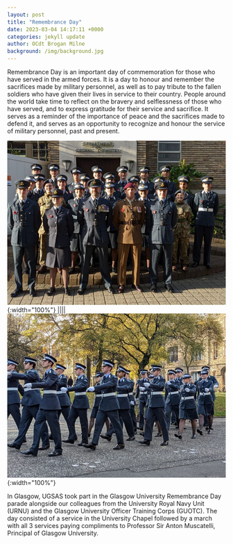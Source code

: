 ```yaml
---
layout: post
title: "Remembrance Day"
date: 2023-03-04 14:17:11 +0000
categories: jekyll update
author: OCdt Brogan Milne
background: /img/background.jpg
---
```


Remembrance Day is an important day of commemoration for those who have served in the armed forces. It is a day to honour and remember the sacrifices made by military personnel, as well as to pay tribute to the fallen soldiers who have given their lives in service to their country. People around the world take time to reflect on the bravery and selflessness of those who have served, and to express gratitude for their service and sacrifice. It serves as a reminder of the importance of peace and the sacrifices made to defend it, and serves as an opportunity to recognize and honour the service of military personnel, past and present.

![Remembrance](/img/remembrance.jpg){:width="100%"} |||| ![Marching](/img/mraching.jpg){:width="100%"}

In Glasgow, UGSAS took part in the Glasgow University Remembrance Day parade alongside our colleagues from the University Royal Navy Unit (URNU) and the Glasgow University Officer Training Corps (GUOTC). The day consisted of a service in the University Chapel followed by a march with all 3 services paying compliments to Professor Sir Anton Muscatelli, Principal of Glasgow University.
